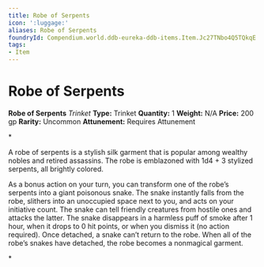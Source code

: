 ```yaml
---
title: Robe of Serpents
icon: ':luggage:'
aliases: Robe of Serpents
foundryId: Compendium.world.ddb-eureka-ddb-items.Item.Jc27TNbo4Q5TQkqE
tags:
- Item
---
```


# Robe of Serpents

**Robe of Serpents**
_Trinket_
**Type:** Trinket
**Quantity:** 1
**Weight:** N/A
**Price:** 200 gp
**Rarity:** Uncommon
**Attunement:** Requires Attunement

*<p>A robe of serpents is a stylish silk garment that is popular among wealthy nobles and retired assassins. The robe is emblazoned with 1d4 + 3 stylized serpents, all brightly colored.

As a bonus action on your turn, you can transform one of the robe’s serpents into a giant poisonous snake. The snake instantly falls from the robe, slithers into an unoccupied space next to you, and acts on your initiative count. The snake can tell friendly creatures from hostile ones and attacks the latter. The snake disappears in a harmless puff of smoke after 1 hour, when it drops to 0 hit points, or when you dismiss it (no action required). Once detached, a snake can’t return to the robe. When all of the robe’s snakes have detached, the robe becomes a nonmagical garment.</p>*
